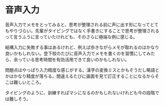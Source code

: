 # 音声入力

音声入力でメモをとってみると、思考が整理される前に声に出す形になってとてもやりづらい。先輩がタイピングではなく手書きにすることで思考が整理されるって言うふうに言っていたけれども、そのさらに極端な例に感じる。

結構入力に失敗する事はあるけれど、例えば歩きながらメモが取れるのはかなり良いかもしれない。登下校のたびに音声入力でメモを書くのを習慣にしてみたら、余っている思考時間を有効活用できて良いのかもしれない。

問題点はやっぱり入力精度な感じがする。漢字の変換ミスとかもそうだし略語とかはかなり精度が落ちる。間違えるたびに画面を見て訂正することになるからそこは難しいところ。

タイピングのように、訓練すればマシになるのかもしれないけれども今の段階では難しそう。
